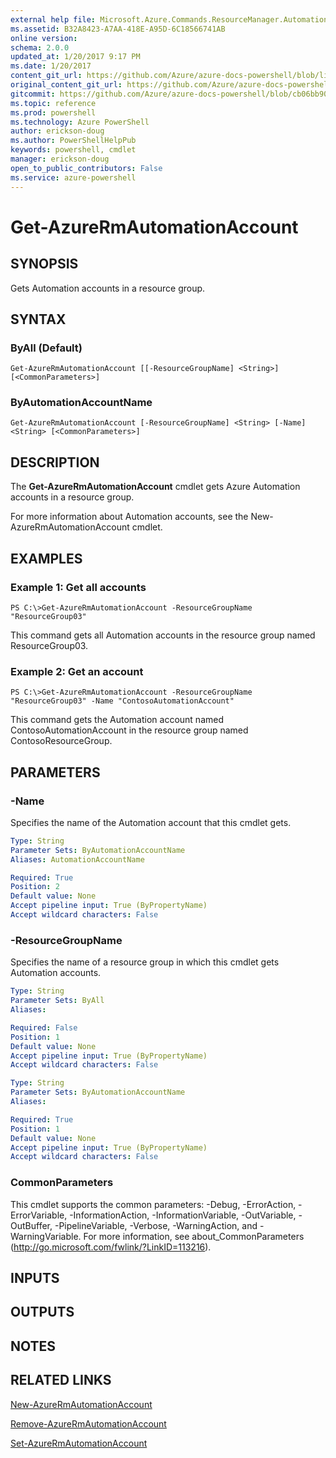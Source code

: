 ```yaml
---
external help file: Microsoft.Azure.Commands.ResourceManager.Automation.dll-Help.xml
ms.assetid: B32A8423-A7AA-418E-A95D-6C18566741AB
online version: 
schema: 2.0.0
updated_at: 1/20/2017 9:17 PM
ms.date: 1/20/2017
content_git_url: https://github.com/Azure/azure-docs-powershell/blob/live/azureps-cmdlets-docs/ResourceManager/AzureRM.Automation/v2.5.0/Get-AzureRmAutomationAccount.md
original_content_git_url: https://github.com/Azure/azure-docs-powershell/blob/live/azureps-cmdlets-docs/ResourceManager/AzureRM.Automation/v2.5.0/Get-AzureRmAutomationAccount.md
gitcommit: https://github.com/Azure/azure-docs-powershell/blob/cb06bb906911a2a2e1f57adbafe0c0c97a0b205b/azureps-cmdlets-docs/ResourceManager/AzureRM.Automation/v2.5.0/Get-AzureRmAutomationAccount.md
ms.topic: reference
ms.prod: powershell
ms.technology: Azure PowerShell
author: erickson-doug
ms.author: PowerShellHelpPub
keywords: powershell, cmdlet
manager: erickson-doug
open_to_public_contributors: False
ms.service: azure-powershell
---
```


# Get-AzureRmAutomationAccount

## SYNOPSIS
Gets Automation accounts in a resource group.

## SYNTAX

### ByAll (Default)
```
Get-AzureRmAutomationAccount [[-ResourceGroupName] <String>] [<CommonParameters>]
```

### ByAutomationAccountName
```
Get-AzureRmAutomationAccount [-ResourceGroupName] <String> [-Name] <String> [<CommonParameters>]
```

## DESCRIPTION
The **Get-AzureRmAutomationAccount** cmdlet gets Azure Automation accounts in a resource group.

For more information about Automation accounts, see the New-AzureRmAutomationAccount cmdlet.

## EXAMPLES

### Example 1: Get all accounts
```
PS C:\>Get-AzureRmAutomationAccount -ResourceGroupName "ResourceGroup03"
```

This command gets all Automation accounts in the resource group named ResourceGroup03.

### Example 2: Get an account
```
PS C:\>Get-AzureRmAutomationAccount -ResourceGroupName "ResourceGroup03" -Name "ContosoAutomationAccount"
```

This command gets the Automation account named ContosoAutomationAccount in the resource group named ContosoResourceGroup.

## PARAMETERS

### -Name
Specifies the name of the Automation account that this cmdlet gets.

```yaml
Type: String
Parameter Sets: ByAutomationAccountName
Aliases: AutomationAccountName

Required: True
Position: 2
Default value: None
Accept pipeline input: True (ByPropertyName)
Accept wildcard characters: False
```

### -ResourceGroupName
Specifies the name of a resource group in which this cmdlet gets Automation accounts.

```yaml
Type: String
Parameter Sets: ByAll
Aliases: 

Required: False
Position: 1
Default value: None
Accept pipeline input: True (ByPropertyName)
Accept wildcard characters: False
```

```yaml
Type: String
Parameter Sets: ByAutomationAccountName
Aliases: 

Required: True
Position: 1
Default value: None
Accept pipeline input: True (ByPropertyName)
Accept wildcard characters: False
```

### CommonParameters
This cmdlet supports the common parameters: -Debug, -ErrorAction, -ErrorVariable, -InformationAction, -InformationVariable, -OutVariable, -OutBuffer, -PipelineVariable, -Verbose, -WarningAction, and -WarningVariable. For more information, see about_CommonParameters (http://go.microsoft.com/fwlink/?LinkID=113216).

## INPUTS

## OUTPUTS

## NOTES

## RELATED LINKS

[New-AzureRmAutomationAccount](xref:ResourceManager/AzureRM.Automation/v2.5.0/New-AzureRmAutomationAccount.md)

[Remove-AzureRmAutomationAccount](xref:ResourceManager/AzureRM.Automation/v2.5.0/Remove-AzureRmAutomationAccount.md)

[Set-AzureRmAutomationAccount](xref:ResourceManager/AzureRM.Automation/v2.5.0/Set-AzureRmAutomationAccount.md)


